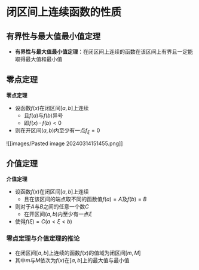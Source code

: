 # 闭区间上连续函数的性质

## 有界性与最大值最小值定理

- **有界性与最大值最小值定理**：在闭区间上连续的函数在该区间上有界且一定能取得最大值和最小值

## 零点定理

**零点定理**
- 设函数$f(x)$在闭区间$[a,b]$上连续
	- 且$f(a)$与$f(b)$异号
	- 即$f(x)\cdot f(b)<0$
- 则在开区间$(a,b)$内至少有一点$f_{\xi}=0$

![[images/Pasted image 20240314151455.png]]

## 介值定理

**介值定理**
- 设函数$f(x)$在闭区间$[a,b]$上连续
	- 且在该区间的端点取不同的函数值$f(a)=A$及$f(b)=B$
- 则对于$A$与$B$之间的任意一个数$C$
	- 在开区间$(a,b)$内至少有一点$\xi$
- 使得$f(\xi)=C(a<\xi<b)$

### 零点定理与介值定理的推论

- 在闭区间$[a,b]$上连续的函数$f(x)$的值域为闭区间$[m,M]$
- 其中$m$与$M$依次为$f(x)$在$[a,b]$上的最大值与最小值
